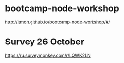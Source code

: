 # bootcamp-node-workshop
http://itmoh.github.io/bootcamp-node-workshop/#/
# Survey 26 October
https://ru.surveymonkey.com/r/LQWK2LN
